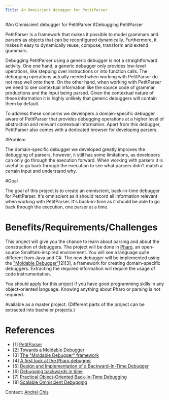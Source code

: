 ```yaml
---
Title: An Omniscient debugger for PetitParser
---
```

#An Omniscient debugger for PetitParser
#Debugging PetitParser

PetitParser is a framework that makes it possible to model grammars and parsers as objects that can be reconfigured dynamically. Furthermore, it makes it easy to dynamically reuse, compose, transform and extend grammars. 

Debugging PetitParser using a generic debugger is not a straightforward activity. One one hand, a generic debugger only provides low-level operations, like stepping over instructions or into function calls. The debugging operations actually needed when working with PetitParser do not map well onto them. On the other hand, when working with PetitParser we need to see contextual information like the source code of grammar productions and the input being parsed. Given the contextual nature of these information it is highly unlikely that generic debuggers will contain them by default. 

To address these concerns we developers a domain-specific debugger aware of PetitParser that provides debugging operations at a higher level of abstraction and relevant contextual information. Apart from this debugger, PetitParser also comes with a dedicated browser for developing parsers.

#Problem

The domain-specific debugger we developed greatly improves the debugging of parsers, however, it still has some limitations, as developers can only go through the execution forward. When working with parsers it is useful to go back through the execution to see what parsers didn't match a certain input and understand why. 

#Goal

The goal of this project is to create an omniscient, back-in-time debugger for PetitParser. It's omniscient as it should record all information relevant when working with PetitParser. It's back-in-time as it should be able to go back through the execution, one parser at a time.

# Benefits/Requirements/Challenges

This project will give you the chance to learn about parsing and about the construction of debuggers. The project will be done in [Pharo](http://www.pharo-project.org/%20), an open-source Smalltalk-inspired environment. You will see a language quite different from Java and C#. The new debugger will be implemented using the ["Moldable Debugger"](/research/moldabledebugger)[2][3], a framework for creating domain-specific debuggers. Extracting the required information will require the usage of code instrumentation.

You should apply for this project if you have good programming skills in any object-oriented language. Knowing anything about Pharo or parsing is not required.

Available as a master project. (Different parts of the project can be extracted into bachelor projects.)

# References


-  [1] [PetitParser](/archive/papers/Reng10cDynamicGrammars.pdf%20)
-  [2] [Towards a Moldable Debugger](http://rmod.lille.inria.fr/archives/dyla13/dyla13_4_Towards_a_Moldable_Debugger.pdf)
-  [3] [The "Moldable Debugger" framework](/research/moldabledebugger)
-  [4] [A first look at the Pharo debugger](http://chisvasileandrei.wordpress.com/2013/10/24/a-first-look-at-the-pharo-debugger/)
-  [5] [Design and Implementation of a Backward-In-Time Debugger](/archive/papers/Hofe06aUnstuckNode.pdf%20)
-  [6] [Debugging backwards in time](http://www.lambdacs.com/debugger/AADEBUG_Mar_03.pdf)
-  [7] [Practical Object-Oriented Back-in-Time Debugging](http://dl.acm.org/citation.cfm?id=1428542)
-  [8] [Scalable Omniscient Debugging](http://pleiad.dcc.uchile.cl/papers/2007/pothierAl-oopsla2007.pdf%20)

Contact: [Andrei Chiş](%base_url%/staff/andreichis)
